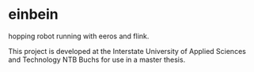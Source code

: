 # einbein
hopping robot running with eeros and flink.

This project is developed at the Interstate University of Applied Sciences and Technology NTB Buchs for use in a master thesis.
